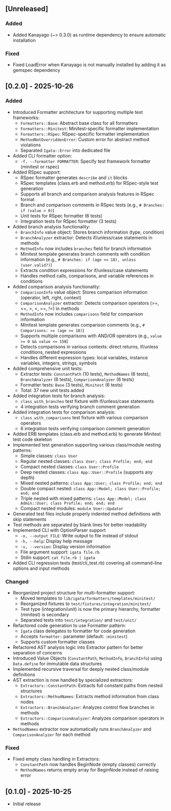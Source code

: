 ## [Unreleased]

### Added

- Added Kanayago (~> 0.3.0) as runtime dependency to ensure automatic installation

### Fixed

- Fixed LoadError when Kanayago is not manually installed by adding it as gemspec dependency

## [0.2.0] - 2025-10-26

### Added

- Introduced Formatter architecture for supporting multiple test frameworks:
  - `Formatters::Base`: Abstract base class for all formatters
  - `Formatters::Minitest`: Minitest-specific formatter implementation
  - `Formatters::RSpec`: RSpec-specific formatter implementation
  - `MethodNotOverriddenError`: Custom error for abstract method violations
  - Separated `Igata::Error` into dedicated file
- Added CLI formatter option:
  - `-f, --formatter FORMATTER`: Specify test framework formatter (minitest or rspec)
- Added RSpec support:
  - RSpec formatter generates `describe` and `it` blocks
  - RSpec templates (class.erb and method.erb) for RSpec-style test generation
  - Supports all branch and comparison analysis features in RSpec format
  - Branch and comparison comments in RSpec tests (e.g., `# Branches: if (value > 0)`)
  - Unit tests for RSpec formatter (6 tests)
  - Integration tests for RSpec formatter (3 tests)
- Added branch analysis functionality:
  - `BranchInfo` value object: Stores branch information (type, condition)
  - `BranchAnalyzer` extractor: Detects if/unless/case statements in methods
  - `MethodInfo` now includes `branches` field for branch information
  - Minitest template generates branch comments with condition information (e.g., `# Branches: if (age >= 18), unless (user.valid?)`)
  - Extracts condition expressions for if/unless/case statements
  - Handles method calls, comparisons, and variable references in conditions
- Added comparison analysis functionality:
  - `ComparisonInfo` value object: Stores comparison information (operator, left, right, context)
  - `ComparisonAnalyzer` extractor: Detects comparison operators (>=, <=, >, <, ==, !=) in methods
  - `MethodInfo` now includes `comparisons` field for comparison information
  - Minitest template generates comparison comments (e.g., `# Comparisons: >= (age >= 18)`)
  - Supports multiple comparisons with AND/OR operators (e.g., `value >= 0 && value <= 150`)
  - Detects comparisons in various contexts: direct returns, if/unless conditions, nested expressions
  - Handles different expression types: local variables, instance variables, integers, strings, symbols
- Added comprehensive unit tests:
  - Extractor tests: `ConstantPath` (10 tests), `MethodNames` (6 tests), `BranchAnalyzer` (6 tests), `ComparisonAnalyzer` (6 tests)
  - Formatter tests: `Base` (3 tests), `Minitest` (6 tests)
  - Total: 37 new unit tests added
- Added integration tests for branch analysis:
  - `class_with_branches` test fixture with if/unless/case statements
  - 4 integration tests verifying branch comment generation
- Added integration tests for comparison analysis:
  - `class_with_comparisons` test fixture with various comparison operators
  - 6 integration tests verifying comparison comment generation
- Added ERB templates (class.erb and method.erb) to generate Minitest test code skeleton
- Implemented test generation supporting various class/module nesting patterns:
  - Simple classes: `class User`
  - Regular nested classes: `class User; class Profile; end; end`
  - Compact nested classes: `class User::Profile`
  - Deep nested classes: `class App::User::Profile` (supports any depth)
  - Mixed nested patterns: `class App::User; class Profile; end; end`
  - Double compact nested: `class App::Model; class User::Profile; end; end`
  - Triple nested with mixed patterns: `class App::Model; class Admin::User; class Profile; end; end; end`
  - Compact nested modules: `module User::Updator`
- Generated test files include properly indented method definitions with skip statements
- Test methods are separated by blank lines for better readability
- Implemented CLI with OptionParser support
  - `-o, --output FILE`: Write output to file instead of stdout
  - `-h, --help`: Display help message
  - `-v, --version`: Display version information
  - File argument support: `igata file.rb`
  - Stdin support: `cat file.rb | igata`
- Added CLI regression tests (test/cli_test.rb) covering all command-line options and input methods

### Changed

- Reorganized project structure for multi-formatter support:
  - Moved templates to `lib/igata/formatters/templates/minitest/`
  - Reorganized fixtures to `test/fixtures/integration/minitest/`
  - Test type (integration/unit) is now the primary hierarchy, formatter (minitest) is secondary
  - Separated tests into `test/integration/` and `test/unit/`
- Refactored code generation to use Formatter pattern:
  - `Igata` class delegates to formatter for code generation
  - Accepts `formatter:` parameter (default: `:minitest`)
  - Supports custom formatter classes
- Refactored AST analysis logic into Extractor pattern for better separation of concerns
- Introduced Value Objects (`ConstantPath`, `MethodInfo`, `BranchInfo`) using `Data.define` for immutable data structures
- Implemented recursive traversal for deeply nested class/module definitions
- AST extraction is now handled by specialized extractors:
  - `Extractors::ConstantPath`: Extracts full constant paths from nested structures
  - `Extractors::MethodNames`: Extracts method information from class nodes
  - `Extractors::BranchAnalyzer`: Analyzes control flow branches in methods
  - `Extractors::ComparisonAnalyzer`: Analyzes comparison operators in methods
- `MethodNames` extractor now automatically runs `BranchAnalyzer` and `ComparisonAnalyzer` for each method

### Fixed

- Fixed empty class handling in Extractors:
  - `ConstantPath` now handles BeginNode (empty classes) correctly
  - `MethodNames` returns empty array for BeginNode instead of raising error

## [0.1.0] - 2025-10-25

- Initial release
